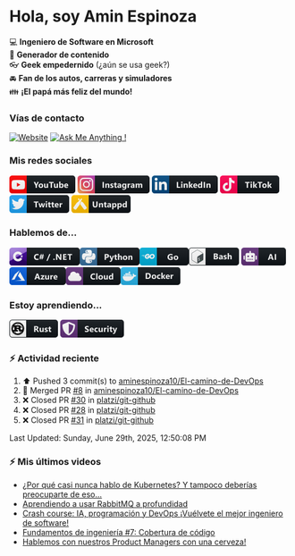 # Hola, soy Amin Espinoza

:computer: **Ingeniero de Software en Microsoft**  
:pencil: **Generador de contenido**  
:eyeglasses: **Geek empedernido** (¿aún se usa geek?)  
:oncoming_automobile: **Fan de los autos, carreras y simuladores**  
:family: **¡El papá más feliz del mundo!**

### Vías de contacto

[![Website](https://img.shields.io/badge/aminespinoza.com-up-green?style=for-the-badge)][website]
[![Ask Me Anything !](https://img.shields.io/badge/Ask%20me-anything-1abc9c.svg?style=for-the-badge)](https://calendly.com/aminespinoza/consultoria)

### Mis redes sociales
[<img src="./assets/social/youtube.png"/>][youtube]
[<img src="./assets/social/instagram.png"/>][instagram]
[<img src="./assets/social/linkedin.png"/>][linkedin]
[<img src="./assets/social/tiktok.png"/>][linkedin]
[<img src="./assets/social/twitter.png"/>][twitter]
[<img src="./assets/social/untappd.png"/>][untappd]

### Hablemos de...
<img src="./assets/tech/csharp_dotnet.png"/><img src="./assets/tech/python.png"/><img src="./assets/tech/go.png"/><img src="./assets/tech/bash.png"/>
<img src="./assets/tech/ai.png"/><img src="./assets/tech/azure.png"/><img src="./assets/tech/cloud.png"/><img src="./assets/tech/docker.png"/>

### Estoy aprendiendo...
<img src="./assets/tech/rust.png"/> <img src="./assets/tech/security.png"/>


### :zap: Actividad reciente
<!--RECENT_ACTIVITY:start-->
1. ⬆️ Pushed 3 commit(s) to [aminespinoza10/El-camino-de-DevOps](https://github.com/aminespinoza10/El-camino-de-DevOps)<br>
2. 🎉 Merged PR [#8](https://github.com/aminespinoza10/El-camino-de-DevOps/pull/8) in [aminespinoza10/El-camino-de-DevOps](https://github.com/aminespinoza10/El-camino-de-DevOps)<br>
3. ❌ Closed PR [#30](https://github.com/platzi/git-github/pull/30) in [platzi/git-github](https://github.com/platzi/git-github)<br>
4. ❌ Closed PR [#28](https://github.com/platzi/git-github/pull/28) in [platzi/git-github](https://github.com/platzi/git-github)<br>
5. ❌ Closed PR [#31](https://github.com/platzi/git-github/pull/31) in [platzi/git-github](https://github.com/platzi/git-github)<br>
<!--RECENT_ACTIVITY:end-->
<!--RECENT_ACTIVITY:last_update-->
Last Updated: Sunday, June 29th, 2025, 12:50:08 PM
<!--RECENT_ACTIVITY:last_update_end-->

### :zap: Mis últimos videos
<!-- YOUTUBE:START -->
- [¿Por qué casi nunca hablo de Kubernetes? Y tampoco deberías preocuparte de eso...](https://www.youtube.com/watch?v=UGtbowdpo9A)
- [Aprendiendo a usar RabbitMQ a profundidad](https://www.youtube.com/watch?v=UQHe5s7M1Fs)
- [Crash course: IA, programación y DevOps ¡Vuélvete el mejor ingeniero de software!](https://www.youtube.com/watch?v=t3deXJrPmBc)
- [Fundamentos de ingeniería #7: Cobertura de código](https://www.youtube.com/shorts/Oklh9cspspk)
- [Hablemos con nuestros Product Managers con una cerveza!](https://www.youtube.com/watch?v=ZFKq9rw62Yo)
<!-- YOUTUBE:END -->


[website]: https://aminespinoza.com/
[twitter]: https://twitter.com/aminespinoza
[youtube]: https://www.youtube.com/c/AminEspinoza
[linkedin]: https://www.linkedin.com/in/amin-espinoza-71b24661/
[instagram]: https://www.instagram.com/aminespinoza10/
[untappd]: https://untappd.com/user/aminespinoza
